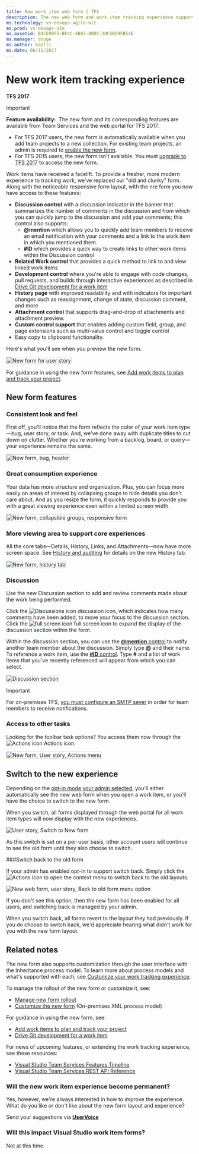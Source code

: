 ```yaml
---
title: New work item web form | TFS  
description: The new web form and work item tracking experience supports  more integrated and collaborative experiences
ms.technology: vs-devops-agile-wit
ms.prod: vs-devops-alm
ms.assetid: B4CE99F5-BF4C-4B93-89DC-20C5BD9FB54E  
ms.manager: douge
ms.author: kaelli
ms.date: 06/11/2017
---
```


# New work item tracking experience

**TFS 2017**  

>[!IMPORTANT]  
>**Feature availability:**&#160;&#160;The new form and its corresponding features are available from Team Services and the web portal for TFS 2017.<br/> 
> - For TFS 2017 users, the new form is automatically available when you add team projects to a new collection. For existing team projects, an admin is required to [enable the new form](../customize/manage-new-form-rollout.md).<br/>
> - For TFS 2015 users, the new form isn't available. You must [upgrade to TFS 2017](https://www.visualstudio.com/downloads/#team-foundation-server-2017) to access the new form.  

Work items have received a facelift. To provide a fresher, more modern experience to tracking work, we've replaced our "old and clunky" form. Along with the noticeable responsive form layout, with the nre form you now have access to these features:

- **Discussion control** with a discussion indicator in the banner that summarizes the number of comments in the discussion and from which you can quickly jump to the discussion and add your comments; this control also supports:
	- **@mention** which allows you to quickly add team members to receive an email notification with your comments and a link to the work item in which you mentioned them.
	- **#ID** which provides a quick way to create links to other work items within the Discussion control 
- **Related Work control** that provides a quick method to link to and view linked work items 
- **Development control** where you're able to engage with code changes, pull requests, and builds through interactive experiences as described in [Drive Git development for a work item](../backlogs/connect-work-items-to-git-dev-ops.md)
- **History page** with improved readability and with indicators for important changes such as reassignment, change of state, discussion comment, and more 
- **Attachment control** that supports drag-and-drop of attachments and attachment preview.
- **Custom control support** that enables adding custom field, group, and page extensions such as multi-value control and toggle control
- Easy copy to clipboard functionality. 

Here's what you'll see when you preview the new form.  

<img src="../_shared/_img/new-form-user-story-3-col.png" alt="New form for user story" style="border: 1px solid #CCCCCC;" />

For guidance in using the new form features, see [Add work items to plan and track your project](../backlogs/add-work-items.md).   

## New form features  

### Consistent look and feel  

First off, you'll notice that the form reflects the color of your work item type&mdash;bug, user story, or task. And, we've done away with duplicate titles to cut down on clutter. Whether you're working from a backlog, board, or query&mdash;your experience remains the same.  

<img src="../_shared/_img/new-form-bug-header.png" alt="New form, bug, header" style="border: 1px solid #CCCCCC;" />

### Great consumption experience  
 
Your data has more structure and organization. Plus, you can focus more easily on areas of interest by collapsing groups to hide details you don't care about. And as you resize the form, it quickly responds to provide you with a great viewing experience even within a limited screen width.  
 
<img src="../_shared/_img/new-form-exp-resized-user-story-form.png" alt="New form, collapsible groups, responsive form" style="border: 1px solid #CCCCCC;" />


### More viewing area to support core experiences  
 
All the core tabs&mdash;Details, History, Links, and Attachments&mdash;now have more screen space. See [History and auditing](../track/history-and-auditing.md) for details on the new History tab.

<img src="../backlogs/_img/add-work-item-history.png" alt="New form, history tab" style="border: 1px solid #CCCCCC;" />   

<a id="discussion">  </a>
### Discussion  

Use the new Discussion section to add and review comments made about the work being performed. 

Click the ![Discussions icon](../_img/icons/icon-discussions-wi.png) discussion icon, which indicates how many comments have been added, to move your focus to the discussion section.  Click the ![full screen icon](../_img/icons/fullscreen_icon.png) full screen icon to expand the display of the discussion section within the form.   

Within the discussion section, you can use the [**@mention** control](../productivity/productivity-tips.md#mention-person-id) to notify another team member about the discussion. Simply type **@** and their name. To reference a work item, use the [**#ID** control](../productivity/productivity-tips.md#mention-wit-id). Type **#** and a list of work items that you've recently referenced will appear from which you can select.  

<img src="../backlogs/_img/add-work-items-discussion.png" alt="Discussion section" style="border: 1px solid #CCCCCC;" />  

>[!IMPORTANT]
>For on-premises TFS, [you must configure an SMTP sever](../../setup-admin/tfs/admin/setup-customize-alerts.md) in order for team members to receive notifications.     

### Access to other tasks

Looking for the toolbar task options? You access them now through the ![Actions icon](../_img/icons/actions-icon.png) Actions icon.  

<img src="../backlogs/_img/new-form-action-menu.png" alt="New form, User story, Actions menu" style="border: 1px solid #CCCCCC;" />  

<a id="switch-new">  </a> 
## Switch to the new experience  

Depending on the [opt-in mode your admin selected](../customize/manage-new-form-rollout.md#opt-in), you'll either automatically see the new web form when you open a work item, or you'll have the choice to switch to the new form.  

When you switch, all forms displayed through the web portal for all work item types will now display with the new experiences. 

![User story, Switch to New form](../customize/_img/m-new-form-try-switch.png)
 
As this switch is set on a per-user basis, other account users will continue to see the old form until they also choose to switch.  

<a id="switch-back">  </a> 
###Switch back to the old form 

If your admin has enabled opt-in to support switch back. Simply click the ![Actions icon](../_img/icons/actions-icon.png) to open the context menu to switch back to the old layouts.  

![New web form, user story, Back to old form menu option](../customize/_img/m-new-form-user-story-switch-to-old-form.png)

If you don't see this option, then the new form has been enabled for all users, and switching back is managed by your admin.  

When you switch back, all forms revert to the layout they had previously. If you do choose to switch back, we'd appreciate hearing what didn't work for you with the new form layout.   

## Related notes 

The new form also supports customization through the user interface with the Inheritance process model. To learn more about process models and what's supported with each, see [Customize your work tracking experience](../customize/customize-work.md). 

To manage the rollout of the new form or customize it, see:  
- [Manage new form rollout](../customize/manage-new-form-rollout.md)  
- [Customize the new form](../customize/customize-wit-form.md) (On-premises XML process model)

For guidance in using the new form, see:
- [Add work items to plan and track your project](../backlogs/add-work-items.md) 
- [Drive Git development for a work item](../backlogs/connect-work-items-to-git-dev-ops.md) 

For news of upcoming features, or extending the work tracking experience, see these resources:  
- [Visual Studio Team Services Features Timeline](https://www.visualstudio.com/articles/news/features-timeline)  
- [Visual Studio Team Services REST API Reference](https://visualstudio.com/integrate/api/overview)  


### Will the new work item experience become permanent?  

Yes, however, we're always interested in how to improve the experience. What do you like or don't like about the new form layout and experience?  

Send your suggestions via **[UserVoice](https://visualstudio.uservoice.com/forums/330519-team-services)**


### Will this impact Visual Studio work item forms?  

Not at this time.   